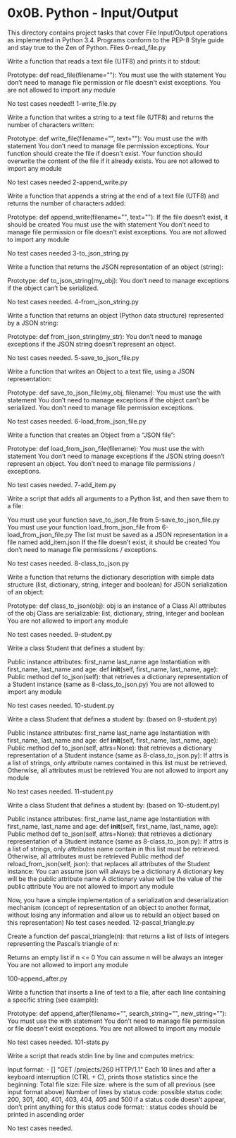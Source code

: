 # 0x0B. Python - Input/Output

This directory contains project tasks that cover File Input/Output operations as implemented in Python 3.4. Programs conform to the PEP-8 Style guide and stay true to the Zen of Python.
Files
0-read_file.py

Write a function that reads a text file (UTF8) and prints it to stdout:

Prototype: def read_file(filename=""):
You must use the with statement
You don’t need to manage file permission or file doesn't exist exceptions.
You are not allowed to import any module

No test cases needed!!
1-write_file.py

Write a function that writes a string to a text file (UTF8) and returns the number of characters written:

Prototype: def write_file(filename="", text=""):
You must use the with statement
You don’t need to manage file permission exceptions.
Your function should create the file if doesn’t exist.
Your function should overwrite the content of the file if it already exists.
You are not allowed to import any module

No test cases needed
2-append_write.py

Write a function that appends a string at the end of a text file (UTF8) and returns the number of characters added:

Prototype: def append_write(filename="", text=""):
If the file doesn’t exist, it should be created
You must use the with statement
You don’t need to manage file permission or file doesn't exist exceptions.
You are not allowed to import any module

No test cases needed
3-to_json_string.py

Write a function that returns the JSON representation of an object (string):

Prototype: def to_json_string(my_obj):
You don’t need to manage exceptions if the object can’t be serialized.

No test cases needed.
4-from_json_string.py

Write a function that returns an object (Python data structure) represented by a JSON string:

Prototype: def from_json_string(my_str):
You don’t need to manage exceptions if the JSON string doesn’t represent an object.

No test cases needed.
5-save_to_json_file.py

Write a function that writes an Object to a text file, using a JSON representation:

Prototype: def save_to_json_file(my_obj, filename):
You must use the with statement
You don’t need to manage exceptions if the object can’t be serialized.
You don’t need to manage file permission exceptions.

No test cases needed.
6-load_from_json_file.py

Write a function that creates an Object from a “JSON file”:

Prototype: def load_from_json_file(filename):
You must use the with statement
You don’t need to manage exceptions if the JSON string doesn’t represent an object.
You don’t need to manage file permissions / exceptions.

No test cases needed.
7-add_item.py

Write a script that adds all arguments to a Python list, and then save them to a file:

You must use your function save_to_json_file from 5-save_to_json_file.py
You must use your function load_from_json_file from 6-load_from_json_file.py
The list must be saved as a JSON representation in a file named add_item.json
If the file doesn’t exist, it should be created
You don’t need to manage file permissions / exceptions.

No test cases needed.
8-class_to_json.py

Write a function that returns the dictionary description with simple data structure (list, dictionary, string, integer and boolean) for JSON serialization of an object:

Prototype: def class_to_json(obj):
obj is an instance of a Class
All attributes of the obj Class are serializable: list, dictionary, string, integer and boolean
You are not allowed to import any module

No test cases needed.
9-student.py

Write a class Student that defines a student by:

Public instance attributes:
    first_name
    last_name
    age
Instantiation with first_name, last_name and age: def __init__(self, first_name, last_name, age):
Public method def to_json(self): that retrieves a dictionary representation of a Student instance (same as 8-class_to_json.py)
You are not allowed to import any module

No test cases needed.
10-student.py

Write a class Student that defines a student by: (based on 9-student.py)

Public instance attributes:
    first_name
    last_name
    age
Instantiation with first_name, last_name and age: def __init__(self, first_name, last_name, age):
Public method def to_json(self, attrs=None): that retrieves a dictionary representation of a Student instance (same as 8-class_to_json.py):
    If attrs is a list of strings, only attribute names contained in this list must be retrieved.
    Otherwise, all attributes must be retrieved
You are not allowed to import any module

No test cases needed.
11-student.py

Write a class Student that defines a student by: (based on 10-student.py)

Public instance attributes:
    first_name
    last_name
    age
Instantiation with first_name, last_name and age: def __init__(self, first_name, last_name, age):
Public method def to_json(self, attrs=None): that retrieves a dictionary representation of a Student instance (same as 8-class_to_json.py):
    If attrs is a list of strings, only attributes name contain in this list must be retrieved.
    Otherwise, all attributes must be retrieved
Public method def reload_from_json(self, json): that replaces all attributes of the Student instance:
    You can assume json will always be a dictionary
    A dictionary key will be the public attribute name
    A dictionary value will be the value of the public attribute
You are not allowed to import any module

Now, you have a simple implementation of a serialization and deserialization mechanism (concept of representation of an object to another format, without losing any information and allow us to rebuild an object based on this representation) No test cases needed.
12-pascal_triangle.py

Create a function def pascal_triangle(n): that returns a list of lists of integers representing the Pascal’s triangle of n:

Returns an empty list if n <= 0
You can assume n will be always an integer
You are not allowed to import any module

100-append_after.py

Write a function that inserts a line of text to a file, after each line containing a specific string (see example):

Prototype: def append_after(filename="", search_string="", new_string=""):
You must use the with statement
You don’t need to manage file permission or file doesn't exist exceptions.
You are not allowed to import any module

No test cases needed.
101-stats.py

Write a script that reads stdin line by line and computes metrics:

Input format: <IP Address> - [<date>] "GET /projects/260 HTTP/1.1" <status code> <file size>
Each 10 lines and after a keyboard interruption (CTRL + C), prints those statistics since the beginning:
    Total file size: File size: <total size>
    where is the sum of all previous (see input format above)
    Number of lines by status code:
        possible status code: 200, 301, 400, 401, 403, 404, 405 and 500
        if a status code doesn’t appear, don’t print anything for this status code
        format: <status code>: <number>
        status codes should be printed in ascending order

No test cases needed.
